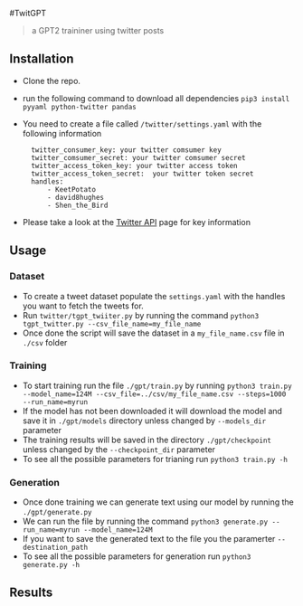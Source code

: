 #TwitGPT
> a GPT2 traininer using twitter posts

## Installation
* Clone the repo.
* run the following command to download all dependencies `pip3 install pyyaml python-twitter pandas `
* You need to create a file called `/twitter/settings.yaml` with the following information

		twitter_consumer_key: your twitter comsumer key
		twitter_comsumer_secret: your twitter comsumer secret
		twitter_access_token_key: your twitter access token
		twitter_access_token_secret:  your twitter token secret
		handles:
			- KeetPotato
			- david8hughes
			- Shen_the_Bird

* Please take a look at the [Twitter API](https://developer.twitter.com/en/docs) page for key information

## Usage

### Dataset

* To create a tweet dataset populate the `settings.yaml` with the handles you want to fetch the tweets for.
* Run `twitter/tgpt_twiiter.py` by running the command `python3 tgpt_twitter.py --csv_file_name=my_file_name`
* Once done the script will save the dataset in a `my_file_name.csv` file in `./csv` folder

### Training

* To start training run the file `./gpt/train.py` by running `python3 train.py --model_name=124M --csv_file=../csv/my_file_name.csv --steps=1000  --run_name=myrun`
* If the model has not been downloaded it will download the model and save it in `./gpt/models` directory unless changed by `--models_dir` parameter
* The training results will be saved in the directory `./gpt/checkpoint` unless changed by the `--checkpoint_dir` parameter
* To see all the possible parameters for trianing run `python3 train.py -h`

### Generation

* Once done training we can generate text using our model by running the `./gpt/generate.py`
* We can run the file by running the command `python3 generate.py --run_name=myrun --model_name=124M`
* If you want to save the generated text to the file you the paramerter `--destination_path`
* To see all the possible parameters for generation run `python3 generate.py -h`

## Results


